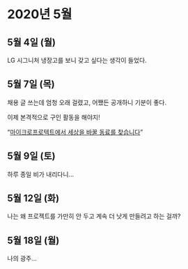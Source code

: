 # 2020년 5월

## 5월 4일 (월)

LG 시그니처 냉장고를 보니 갖고 싶다는 생각이 들었다.

## 5월 7일 (목)

채용 글 쓰는데 엄청 오래 걸렸고, 어쨌든 공개하니 기분이 좋다.

이제 본격적으로 구인 활동을 해야지!

“[마이크로프로텍트에서 세상을 바꿀 동료를 찾습니다](https://j.mp/2L9rz7W)”

## 5월 9일 (토)

하루 종일 비가 내리다니...

## 5월 12일 (화)

나는 왜 프로젝트를 가만히 안 두고 계속 더 낫게 만들려고 하는 걸까?

## 5월 18일 (월)

나의 광주...
